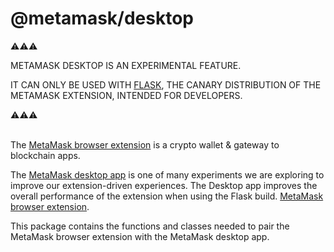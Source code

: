# @metamask/desktop

⚠️⚠️⚠️

METAMASK DESKTOP IS AN EXPERIMENTAL FEATURE.

IT CAN ONLY BE USED WITH [FLASK](https://metamask.io/flask/), THE CANARY DISTRIBUTION OF THE METAMASK EXTENSION, INTENDED FOR DEVELOPERS.

⚠️⚠️⚠️
<br><br>

The [MetaMask browser extension](https://github.com/MetaMask/metamask-extension) is a crypto wallet & gateway to blockchain apps.

The [MetaMask desktop app](https://github.com/MetaMask/desktop) is one of many experiments we are exploring to improve our extension-driven experiences. The Desktop app improves the overall performance of the extension when using the Flask build. [MetaMask browser extension](https://metamask.io/flask/).

This package contains the functions and classes needed to pair the MetaMask browser extension with the MetaMask desktop app.
